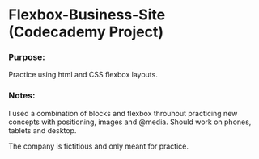 # Flexbox-Business-Site (Codecademy Project)

### Purpose:

Practice using html and CSS flexbox layouts.

### Notes:

I used a combination of blocks and flexbox throuhout
practicing new concepts with positioning, images and 
@media. Should work on phones, tablets and desktop.

The company is fictitious and only meant for practice.